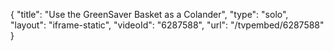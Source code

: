 {
    "title": "Use the GreenSaver Basket as a Colander",
    "type": "solo",
    "layout": "iframe-static",
    "videoId": "6287588",
    "url": "\/tvpembed\/6287588"
}